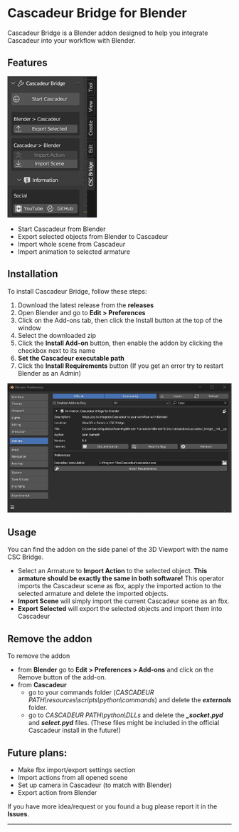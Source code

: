 # Cascadeur Bridge for Blender

Cascadeur Bridge is a Blender addon designed to help you integrate Cascadeur into your workflow with Blender.

## Features

![Cascadeur Bridge UI](/doc/addon_side_panel.png)

- Start Cascadeur from Blender 
- Export selected objects from Blender to Cascadeur
- Import whole scene from Cascadeur
- Import animation to selected armature

## Installation

To install Cascadeur Bridge, follow these steps:

1. Download the latest release from the **releases**
2. Open Blender and go to **Edit > Preferences**
4. Click on the Add-ons tab, then click the Install button at the top of the window
5. Select the downloaded zip
6. Click the **Install Add-on** button, then enable the addon by clicking the checkbox next to its name
7. **Set the Cascadeur executable path**
8. Click the **Install Requirements** button (If you get an error try to restart Blender as an Admin)

![Preferences view of the addon](/doc/addon_pereferences.png)

## Usage

You can find the addon on the side panel of the 3D Viewport with the name CSC Bridge.
- Select an Armature to **Import Action** to the selected object. **This armature should be exactly the same in both software!**
This operator imports the Cascadeur scene as fbx, apply the imported action to the selected armature and delete the imported objects.
- **Import Scene** will simply import the current Cascadeur scene as an fbx.
- **Export Selected** will export the selected objects and import them into Cascadeur

## Remove the addon

To remove the addon 
- from **Blender** go to **Edit > Preferences > Add-ons** and click on the Remove button of the add-on.
- from **Cascadeur** 
    - go to your commands folder (*CASCADEUR PATH\resources\scripts\python\commands*) and delete the ***externals*** folder. 
    - go to *CASCADEUR PATH\python\DLLs* and delete the ***_socket.pyd*** and ***select.pyd*** files. (These files might be included in the official Cascadeur install in the future!)

## Future plans:
- Make fbx import/export settings section
- Import actions from all opened scene
- Set up camera in Cascadeur (to match with Blender)
- Export action from Blender

If you have more idea/request or you found a bug please report it in the **Issues**.


---
